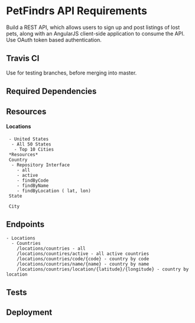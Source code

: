 # PetFindrs API Requirements

Build a REST API, which allows users to sign up and post 
listings of lost pets, along with an AngularJS client-side application 
to consume the API. Use OAuth token based authentication.

## Travis CI
Use for testing branches, before merging into master.

## Required Dependencies

## Resources

#### Locations
     - United States
      - All 50 States
       - Top 10 Cities
     *Resources*
     Country
      - Repository Interface
        - all
        - active
        - findByCode
        - findByName
        - findByLocation ( lat, lon)
     State
     
     City

## Endpoints

    - Locations
      - Countries
        /locations/countries - all
        /locations/countires/active - all active countries
        /locations/countries/code/{code} - country by code
        /locations/countries/name/{name} - country by name
        /locations/countries/location/{latitude}/{longitude} - country by location
      

## Tests

## Deployment
